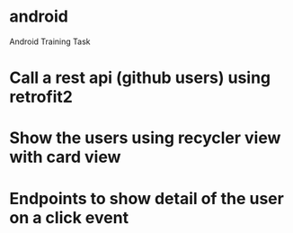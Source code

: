 # android
Android Training Task
# Call a rest api (github users) using retrofit2
# Show the users using recycler view with card view
# Endpoints to show detail of the user on a click event
